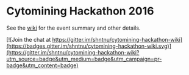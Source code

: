 # Cytomining Hackathon 2016

See the [wiki](https://github.com/shntnu/cytomining-hackathon-wiki/wiki/) for the event summary and other details.

[![Join the chat at https://gitter.im/shntnu/cytomining-hackathon-wiki](https://badges.gitter.im/shntnu/cytomining-hackathon-wiki.svg)](https://gitter.im/shntnu/cytomining-hackathon-wiki?utm_source=badge&utm_medium=badge&utm_campaign=pr-badge&utm_content=badge)
